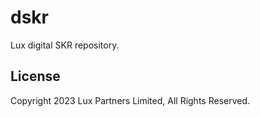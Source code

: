 # dskr
Lux digital SKR repository.

## License
Copyright 2023 Lux Partners Limited, All Rights Reserved.
